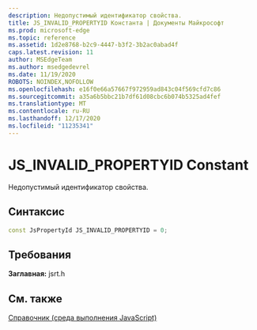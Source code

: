 ```yaml
---
description: Недопустимый идентификатор свойства.
title: JS_INVALID_PROPERTYID Константа | Документы Майкрософт
ms.prod: microsoft-edge
ms.topic: reference
ms.assetid: 1d2e8768-b2c9-4447-b3f2-3b2ac0abad4f
caps.latest.revision: 11
author: MSEdgeTeam
ms.author: msedgedevrel
ms.date: 11/19/2020
ROBOTS: NOINDEX,NOFOLLOW
ms.openlocfilehash: e16f0e66a57667f972959ad843c04f569cfd7c86
ms.sourcegitcommit: a35a6b5bbc21b7df61d08cbc6b074b5325ad4fef
ms.translationtype: MT
ms.contentlocale: ru-RU
ms.lasthandoff: 12/17/2020
ms.locfileid: "11235341"
---
```

# JS_INVALID_PROPERTYID Constant

Недопустимый идентификатор свойства.  
  
## Синтаксис  
  
```cpp  
const JsPropertyId JS_INVALID_PROPERTYID = 0;  
```  
  
## Требования  
 **Заглавная:** jsrt.h  
  
## См. также  
 [Справочник (среда выполнения JavaScript)](../chakra-hosting/reference-javascript-runtime.md)

